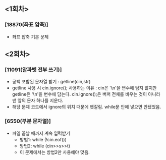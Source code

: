 ## <1회차>
### [18870(좌표 압축)]
- 좌표 압축 기본 문제


## <2회차>
### [11091(알파벳 전부 쓰기)]
  - 공백 포함된 문자열 받기 : getline(cin,str)
  - getline 사용 시 cin.ignore(); 사용하는 이유 : cin은 '\n'을 변수에 담지 않지만 getline은 '\n'을 변수에 담는다. cin.ignore();은 버퍼 전체를 비우는 것이 아니라 맨 앞의 문자 하나를 지운다.
  - 해당 문제 코드에서 ignore의 위치 때문에 헷갈림. while문 안에 넣으면 안됐었음.

### [6550(부분 문자열)]
- 파일 끝날 때까지 계속 입력받기
  - 방법1: while (!cin.eof())
  - 방법2: while (cin>>s>>t)
  - 이 문제에서는 방법2만 사용해야 맞음.
